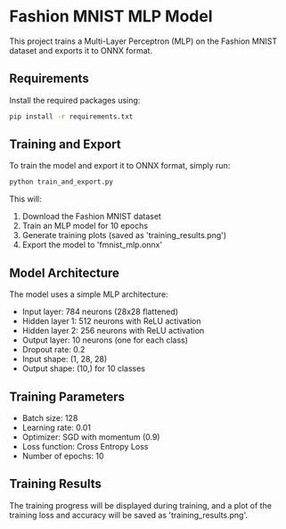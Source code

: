 # Fashion MNIST MLP Model

This project trains a Multi-Layer Perceptron (MLP) on the Fashion MNIST dataset and exports it to ONNX format.

## Requirements

Install the required packages using:
```bash
pip install -r requirements.txt
```

## Training and Export

To train the model and export it to ONNX format, simply run:
```bash
python train_and_export.py
```

This will:
1. Download the Fashion MNIST dataset
2. Train an MLP model for 10 epochs
3. Generate training plots (saved as 'training_results.png')
4. Export the model to 'fmnist_mlp.onnx'

## Model Architecture

The model uses a simple MLP architecture:
- Input layer: 784 neurons (28x28 flattened)
- Hidden layer 1: 512 neurons with ReLU activation
- Hidden layer 2: 256 neurons with ReLU activation
- Output layer: 10 neurons (one for each class)
- Dropout rate: 0.2
- Input shape: (1, 28, 28)
- Output shape: (10,) for 10 classes

## Training Parameters

- Batch size: 128
- Learning rate: 0.01
- Optimizer: SGD with momentum (0.9)
- Loss function: Cross Entropy Loss
- Number of epochs: 10

## Training Results

The training progress will be displayed during training, and a plot of the training loss and accuracy will be saved as 'training_results.png'. 